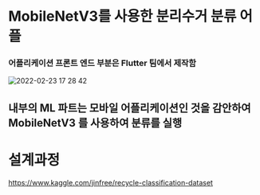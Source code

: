 ﻿# MobileNetV3를 사용한 분리수거 분류 어플
 
 
### 어플리케이션 프론트 엔드 부분은 Flutter 팀에서 제작함
![2022-02-23 17 28 42](https://user-images.githubusercontent.com/87767242/155284095-6b1abd8e-9dbe-45e4-aa08-52918e1b1da6.png)


## 내부의 ML 파트는 모바일 어플리케이션인 것을 감안하여 MobileNetV3 를 사용하여 분류를 실행



# 설계과정

https://www.kaggle.com/jinfree/recycle-classification-dataset
